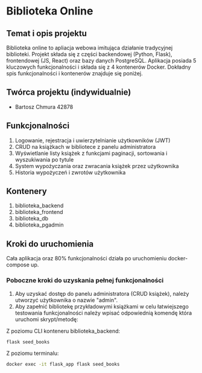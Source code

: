 # Biblioteka Online

## Temat i opis projektu
Biblioteka online to apliacja webowa imitująca działanie tradycyjnej biblioteki. Projekt składa się z części backendowej (Python, Flask), frontendowej (JS, React) oraz bazy danych PostgreSQL. Aplikacja posiada 5 kluczowych funkcjonalności i składa się z 4 kontenerów Docker. Dokładny spis funkcjonalności i kontenerów znajduje się poniżej.

## Twórca projektu (indywidualnie)
- Bartosz Chmura 42878

## Funkcjonalności
1. Logowanie, rejestracja i uwierzytelnianie użytkowników (JWT)
2. CRUD na książkach w bibliotece z panelu administratora
3. Wyświetlanie listy książek z funkcjami paginacji, sortowania i wyszukiwania po tytule
4. System wypożyczania oraz zwracania książek przez użytkownika
5. Historia wypożyczeń i zwrotów użytkownika

## Kontenery
1. biblioteka_backend
2. biblioteka_frontend
3. biblioteka_db
4. biblioteka_pgadmin

## Kroki do uruchomienia
Cała aplikacja oraz 80% funkcjonalności działa po uruchomieniu docker-compose up.

### Poboczne kroki do uzyskania pełnej funkcjonalności
1. Aby uzyskać dostęp do panelu administratora (CRUD książek), należy utworzyć użytkownika o nazwie "admin".
2. Aby zapełnić bibliotekę przykładowymi książkami w celu łatwiejszego testowania funkcjonalności należy wpisać odpowiednią komendę która uruchomi skrypt/metodę:

Z poziomu CLI konteneru biblioteka_backend:
```bash
flask seed_books
```

Z poziomu terminalu:
```bash
docker exec -it flask_app flask seed_books
```
